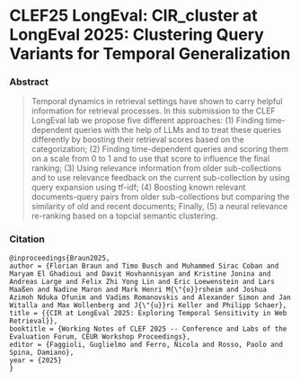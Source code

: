 # CLEF25 LongEval: CIR_cluster at LongEval 2025: Clustering Query Variants for Temporal Generalization

### Abstract
> Temporal dynamics in retrieval settings have shown to carry helpful information for retrieval processes. In this submission to the CLEF LongEval lab we propose five different approaches: (1) Finding time-dependent queries with the help of LLMs and to treat these queries differently by boosting their retrieval scores based on the categorization; (2) Finding time-dependent queries and scoring them on a scale from 0 to 1 and to use that score to influence the final ranking; (3) Using relevance information from older sub-collections and to use relevance feedback on the current sub-collection by using query expansion using tf-idf; (4) Boosting known relevant documents-query pairs from older sub-collections but comparing the similarity of old and recent documents; Finally, (5) a neural relevance re-ranking based on a topcial semantic clustering.

### Citation
```
@inproceedings{Braun2025,
author = {Florian Braun and Timo Busch and Muhammed Sirac Coban and Maryam El Ghadioui and Davit Hovhannisyan and Kristine Jonina and Andreas Large and Felix Zhi Yong Lin and Eric Loewenstein and Lars Maaßen and Nadine Maron and Mark Henri M{\"{o}}rsheim and Joshua Azimoh Nduka Ofunim and Vadims Romanovskis and Alexander Simon and Jan Witalla and Max Wollenberg and J{\"{u}}ri Keller and Philipp Schaer},
title = {{CIR at LongEval 2025: Exploring Temporal Sensitivity in Web Retrieval}},
booktitle = {Working Notes of CLEF 2025 -- Conference and Labs of the Evaluation Forum, CEUR Workshop Proceedings},
editor = {Faggioli, Guglielmo and Ferro, Nicola and Rosso, Paolo and Spina, Damiano},
year = {2025}
}
```
